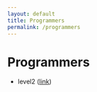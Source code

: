 ```yaml
---
layout: default
title: Programmers
permalink: /programmers
---
```


# Programmers

- level2 ([link](/programmers-level2))
